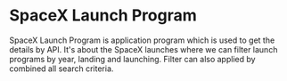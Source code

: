 # SpaceX Launch Program
SpaceX Launch Program is application program which is used to get the details by API. It's about the SpaceX launches where we can filter launch programs by year, landing and launching. Filter can also applied by combined all search criteria.

